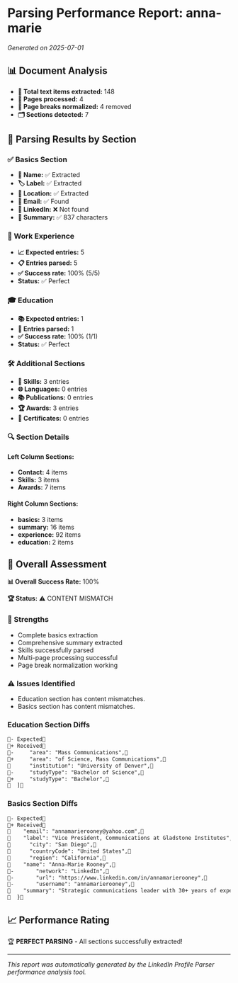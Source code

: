 # Parsing Performance Report: anna-marie

*Generated on 2025-07-01*

## 📊 Document Analysis
- **📄 Total text items extracted:** 148
- **📑 Pages processed:** 4
- **🔄 Page breaks normalized:** 4 removed
- **🗂️ Sections detected:** 7

## 🎯 Parsing Results by Section

### ✅ Basics Section
- **👤 Name:** ✅ Extracted
- **🏷️ Label:** ✅ Extracted
- **📍 Location:** ✅ Extracted
- **📧 Email:** ✅ Found
- **🔗 LinkedIn:** ❌ Not found
- **📝 Summary:** ✅ 837 characters

### 💼 Work Experience
- **📈 Expected entries:** 5
- **📋 Entries parsed:** 5
- **✅ Success rate:** 100% (5/5)
- **Status:** ✅ Perfect

### 🎓 Education
- **📚 Expected entries:** 1
- **🏫 Entries parsed:** 1
- **✅ Success rate:** 100% (1/1)
- **Status:** ✅ Perfect

### 🛠️ Additional Sections
- **🔧 Skills:** 3 entries
- **🌐 Languages:** 0 entries
- **📚 Publications:** 0 entries
- **🏆 Awards:** 3 entries
- **📜 Certificates:** 0 entries

### 🔍 Section Details
#### Left Column Sections:
- **Contact:** 4 items
- **Skills:** 3 items
- **Awards:** 7 items

#### Right Column Sections:
- **basics:** 3 items
- **summary:** 16 items
- **experience:** 92 items
- **education:** 2 items

## 🎯 Overall Assessment

**📊 Overall Success Rate:** 100%

**🏆 Status:** ⚠️ CONTENT MISMATCH

### 💪 Strengths
- Complete basics extraction
- Comprehensive summary extracted
- Skills successfully parsed
- Multi-page processing successful
- Page break normalization working

### ⚠️ Issues Identified
- Education section has content mismatches.
- Basics section has content mismatches.
### Education Section Diffs
```diff
- Expected
+ Received
-     "area": "Mass Communications",
+     "area": "of Science, Mass Communications",
      "institution": "University of Denver",
-     "studyType": "Bachelor of Science",
+     "studyType": "Bachelor",
  ]
```

### Basics Section Diffs
```diff
- Expected
+ Received
    "email": "annamarierooney@yahoo.com",
    "label": "Vice President, Communications at Gladstone Institutes",
      "city": "San Diego",
      "countryCode": "United States",
      "region": "California",
    "name": "Anna-Marie Rooney",
-       "network": "LinkedIn",
-       "url": "https://www.linkedin.com/in/annamarierooney",
-       "username": "annamarierooney",
    "summary": "Strategic communications leader with 30+ years of experience driving brand visibility, engagement, and impact across philanthropic, public affairs, and mission-driven organizations. I partner with executives and teams to shape narratives that inform, inspire, and activate audiences—from internal stakeholders to the global public. Skilled in turning complexity into clarity, navigating change with confidence, and leading high-performing teams. I thrive in fast-paced environments and bring a collaborative, solution-oriented mindset to every challenge. Passionate about work that makes a difference. Focused on purpose, people, and progress. Core strengths: Executive communications | Media & PR strategy | Crisis & issues management | Brand & reputation | Internal comms | Social & digital strategy | CSR | Cross-functional leadership",
  }
```


## 📈 Performance Rating

🏆 **PERFECT PARSING** - All sections successfully extracted!

---
*This report was automatically generated by the LinkedIn Profile Parser performance analysis tool.*
